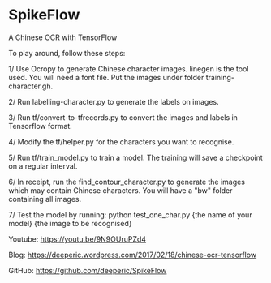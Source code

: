 # SpikeFlow
A Chinese OCR with TensorFlow

To play around, follow these steps:

1/ Use Ocropy to generate Chinese character images. linegen is the tool used. You will need a font file. Put the images under folder training-character.gh.

2/ Run labelling-character.py to generate the labels on images.

3/ Run tf/convert-to-tfrecords.py to convert the images and labels in Tensorflow format.

4/ Modify the tf/helper.py for the characters you want to recognise.

5/ Run tf/train_model.py to train a model. The training will save a checkpoint on a regular interval.

6/ In receipt, run the find_contour_character.py to generate the images which may contain Chinese characters. You will have a "bw" folder containing all images.

7/ Test the model by running: python test_one_char.py {the name of your model} {the image to be recognised}

Youtube: https://youtu.be/9N9OUruPZd4

Blog: https://deeperic.wordpress.com/2017/02/18/chinese-ocr-tensorflow

GitHub: https://github.com/deeperic/SpikeFlow
